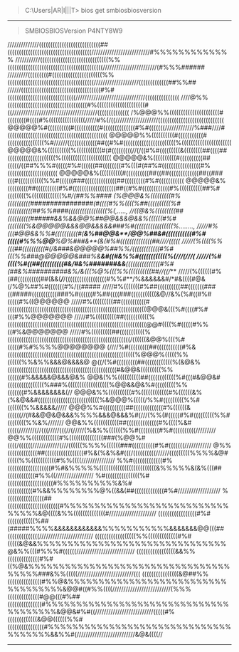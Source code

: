 > C:\Users\|AR|I|||T> bios get smbiosbiosversion

------------------------------------------------------------------------------------------------------------------------

> SMBIOSBIOSVersion
> P4NTY8W9

//////////////(((((((((((((((((((((((((((##(((((((((((((((((((((((((((((((((((((//////////////////////////#%%%%%%%%%%%%%
///////////((((((((((((((((((((((((((((((%%((((((((((((((((((((((((((((((((((((((((((////////////////////////(#%%%######
/////////(((((((((#((((((((((((((((((((((%%((((((((((((((((((((((((((((((((((((((////////////////////(((((((((((((##%%##
//////(((((((((((((((((((((((((((((((((((#%#((((((((((((((((((((((((((((((///////////////////////////////(((((((((((((((
////@%%(((((((((((((((((((((((((((((((((((#%(((((((((((((((((((((#((//////////////////////////////////////((((((((((((((
/%@@@%%((((((((((((((((((((((#((((((((#((((#%((((((((((((((((/////#%(/((///////////////////(((((((((((((((((((((((((((((
@@@@@%#((((((((((#(((((((((((#((((((((((((((#%#(((((((/////////////%###////#((((((((((((((((((((((((((((((((((((((((((((
@@@@@%%((((((((((#(((((((((((#((((((((((((((((%#//////(((((((((((((##((#%#(((((((((((((((((((((((%((((((((((((((((((((((
@@@@@&%((((((((((%(((((((((((#(#(((((((((//(/((#%#(((((((((&((((((((##((((##(((((((((((((((((((((%((((((((((((((((((((((
@@@@@&%((((((((((#((((((((((##(((((/((##%%%#(((((#%#((((((##((((((((#%(((#(##%#(((((((((((((((((#%((((((((((((((((((((((
@@@@@&%((((((((((#((((((((((##((##(((((((((((((##((###(((#(((((((((((%%#((((((###((((((((((((((##(((((((((#%#(((((((((((
@@@@@&%(((((((((##((((((((((#%#(((((((((((((((((((##((#%#((((((((((((#%((((((((((##%#((((((((%(((((((((((((%#*/(##%%####
(%@@@&%(((((((((#%((((((((((################(#((((#%%((((%##((((((((((%#(((((((((((##%%####(((((((((((((((((%(,***.....,
//((@&%(((((((((##((((((((((######&&%&&@@%##@@&&&@&&%((((((#%#((((((((%&@@@@@&&&@@&&&&&###%#(((((((((((((((((%*........,
/////#%(((#@@&&%%#((((((((((#(****&%##@@&**/@@%##&#(((((((((((#%#(((((#%%%@@****%@%###&**(&(#%#((((((((((((((##////(((((
/////(%((((%%(((##((((((((((#(****/&###&@@@@@%##%%*/((((((((((((#%#(((%%###@@@@@@&###%&**&#((#&%%#((((((((((((%(///(///(
/////(%#((((%#((##((((((((((#&/*****#&%#######&&***(((((((((((((((#%#(##&%##########&%*/&(((%@%(((%%((((((((((##//((/***
/////(%((((((#%(##((((((((((##(&&(*******/*******/((((((((((((((((((#%%#**/%&&&&&&#/*#&((((#@&(/%@%##%#(((((((#%/((#####
/////#%(((((((#%##((((((((((##(((((((###((#####(((((((((((###%#((((((#%##((((###(((((((((((&@//&%(%#((#%#(((((#%((@@@@@@
/////#%(((((((((##(((((((((((#(((((((((((((((((((((((((((((((((((((((((((((((((((((((((((((@@@&(((%#((((#%#(((#%%@@@@@@@
/////#%(((((((((##(((((((((((%(((((((((((((((((((((((((((((((((((((((((((((((((((((((((((((@@#((((%#(((((#%%((#%&@@@@@@@
/////#%(((((((((##(((((((((((%((((((((((((((((((((((((((((((((((((((((((((((((((((((/((((((&@@%(((%#(((((#%#%%%%@@@@@@@@
(////%#(((((((((##(((((((((((#%&((((((((((((((((((((((((((((((((((((((((((((((((((((((((%@@@%(((((%%((((((%%&%%&&&@&&&&@
@((/(%#(((((((((##((((((((((((%(&@&%((((((((((((((((((((((((((((((((((((((((((((((((#&@@&(((((((((%%((((((#%&&&&&@&&&@&%
@@&(%%((((((((((##((((((((((((%#(((#&@@&#((((((((((((((((%###%((((((((((((((((((%@@&&@&%#(((((((((%%(((((((#%&&&&&&&&(//
@@@&%%((((((((((#%((((((((((((#%((((((&%(%&@&&#(((((((((((((((((((((((((((%&@@@%(((((/%%#(((((((((%%#(((((((%%&&&&&/////
@@@%%#((((((((((##(((((((((((((#%((((((&((((((//(#&&@@&@&&&%%%%&&&@&&&%#(///(%%(#(((((#%#(((((((((%%#((((((((%%&%///////
@@&%%(((((((((((##((((((((((((((#%((((%&#(((((///////(//(((/////(((//(/////(%&%%((((((%%#(((((((((#%#((((((((((/////////
@@%%((((((((((((#%(((((((((((((((###(%@@%#((((/((((((////////////(///((((((%%%%((((((###((((((((((#%#(((((((////////////
@%%(((((((((((((##(((((((((((((((((#%&(%&%&#(((/((((((((((//////(((((((((%%%%&@#(((((%%(((((((((((#%%((((///////////////
%%#(((((((((((((#%(((((((((((((((((((#%#&%%%%%(((((((((((((((((((((((((&%%%%%&(&%(((##((((((((((((#%%((/////////////////
%#(((((((((((((((%#((((((((((((((((((((#%%%%%%%%%%&%#(((((((((((#%&&%%%%%%%%@%((&&(##(((((((((((((#%#///////////////////
%((((((((((((((((##(((((((((((((((((((((((#%%%%%%%%%%%%%%%%%%%%%%%%%%%%%%%%&@((((&%%((((((((((((((#/////////////////////
(((((((((((((((((#%#((((((((((((%##(#####%%%%&&&&&&&&&&&&%%%%%%%%%%%&&&&&&&@@(((##((((((((((((((////////////////////////
((((((((((((((((((%%(((((((((((((#%#(((((&@&&%%%%%%%%%%%%%%%%%%%%%%%%%%%%%%%@&%%(((#%%%#((((((//////////////////////////
(((((((((((((((((&&%%((((((((((((((#%#((%@&%%%%%%%%%%%%%%%%%%%%%%%%%%%%%%%%%%%%%%###&%%(((((/////////////////////////(((
((((((((((((((((&@##%%(((((((((((((((#%%@&%%%%%%%%%%%%%%%%%%%%%%%%%%%%%%%%%%%&@@#((#%%((((//////////////////////////(%%%
((((((((((((((#@@(((#%##(((((((((((((((#%%%%%%%%%%%%%%%%%%%%%%%%%%%%%%%%%%%%%%&@@&#%#((//////////////////////////(((((#%
(((((((((((((&@@((((((%%#((((((((((((((((#%%%%%%%%%%%%%%%%%%%%%%%%%%%%%%%%%%%%%&&%%#(//////////////////////////&@&((((//

------------------------------------------------------------------------------------------------------------------------
